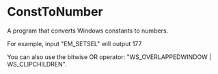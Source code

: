 # ConstToNumber

A program that converts Windows constants to numbers.

For example, input "EM_SETSEL" will output 177

You can also use the bitwise OR operator: "WS_OVERLAPPEDWINDOW | WS_CLIPCHILDREN".
